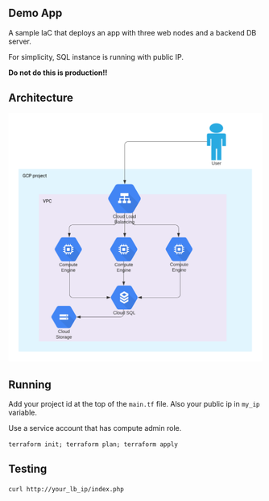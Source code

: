 ## Demo App

A sample IaC that deploys an app with three web nodes and a backend DB server.

For simplicity, SQL instance is running with public IP. 

**Do not do this is production!!**

## Architecture
![picture](demo-app-arch.png)

## Running
Add your project id at the top of the `main.tf` file.
Also your public ip in `my_ip` variable.

Use a service account that has compute admin role.

`terraform init; terraform plan; terraform apply`

## Testing
`curl http://your_lb_ip/index.php`